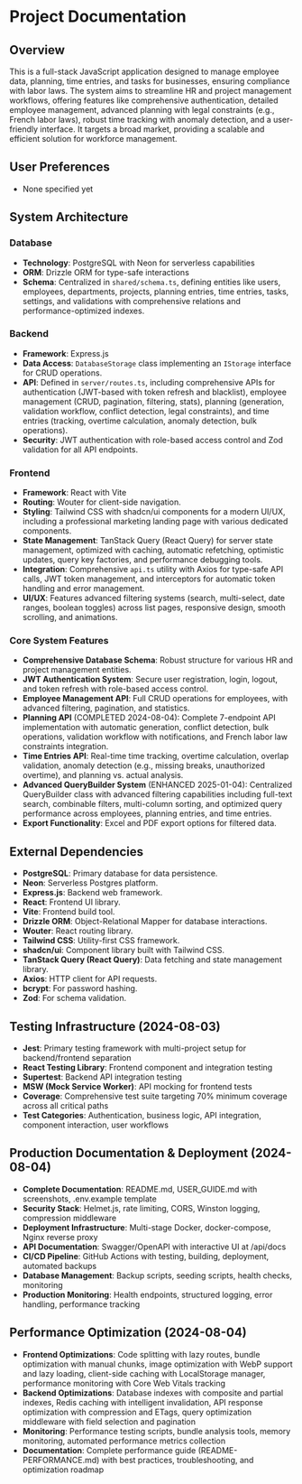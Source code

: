 # Project Documentation

## Overview
This is a full-stack JavaScript application designed to manage employee data, planning, time entries, and tasks for businesses, ensuring compliance with labor laws. The system aims to streamline HR and project management workflows, offering features like comprehensive authentication, detailed employee management, advanced planning with legal constraints (e.g., French labor laws), robust time tracking with anomaly detection, and a user-friendly interface. It targets a broad market, providing a scalable and efficient solution for workforce management.

## User Preferences
- None specified yet

## System Architecture

### Database
- **Technology**: PostgreSQL with Neon for serverless capabilities
- **ORM**: Drizzle ORM for type-safe interactions
- **Schema**: Centralized in `shared/schema.ts`, defining entities like users, employees, departments, projects, planning entries, time entries, tasks, settings, and validations with comprehensive relations and performance-optimized indexes.

### Backend
- **Framework**: Express.js
- **Data Access**: `DatabaseStorage` class implementing an `IStorage` interface for CRUD operations.
- **API**: Defined in `server/routes.ts`, including comprehensive APIs for authentication (JWT-based with token refresh and blacklist), employee management (CRUD, pagination, filtering, stats), planning (generation, validation workflow, conflict detection, legal constraints), and time entries (tracking, overtime calculation, anomaly detection, bulk operations).
- **Security**: JWT authentication with role-based access control and Zod validation for all API endpoints.

### Frontend
- **Framework**: React with Vite
- **Routing**: Wouter for client-side navigation.
- **Styling**: Tailwind CSS with shadcn/ui components for a modern UI/UX, including a professional marketing landing page with various dedicated components.
- **State Management**: TanStack Query (React Query) for server state management, optimized with caching, automatic refetching, optimistic updates, query key factories, and performance debugging tools.
- **Integration**: Comprehensive `api.ts` utility with Axios for type-safe API calls, JWT token management, and interceptors for automatic token handling and error management.
- **UI/UX**: Features advanced filtering systems (search, multi-select, date ranges, boolean toggles) across list pages, responsive design, smooth scrolling, and animations.

### Core System Features
- **Comprehensive Database Schema**: Robust structure for various HR and project management entities.
- **JWT Authentication System**: Secure user registration, login, logout, and token refresh with role-based access control.
- **Employee Management API**: Full CRUD operations for employees, with advanced filtering, pagination, and statistics.
- **Planning API** (COMPLETED 2024-08-04): Complete 7-endpoint API implementation with automatic generation, conflict detection, bulk operations, validation workflow with notifications, and French labor law constraints integration.
- **Time Entries API**: Real-time time tracking, overtime calculation, overlap validation, anomaly detection (e.g., missing breaks, unauthorized overtime), and planning vs. actual analysis.
- **Advanced QueryBuilder System** (ENHANCED 2025-01-04): Centralized QueryBuilder class with advanced filtering capabilities including full-text search, combinable filters, multi-column sorting, and optimized query performance across employees, planning entries, and time entries.
- **Export Functionality**: Excel and PDF export options for filtered data.

## External Dependencies
- **PostgreSQL**: Primary database for data persistence.
- **Neon**: Serverless Postgres platform.
- **Express.js**: Backend web framework.
- **React**: Frontend UI library.
- **Vite**: Frontend build tool.
- **Drizzle ORM**: Object-Relational Mapper for database interactions.
- **Wouter**: React routing library.
- **Tailwind CSS**: Utility-first CSS framework.
- **shadcn/ui**: Component library built with Tailwind CSS.
- **TanStack Query (React Query)**: Data fetching and state management library.
- **Axios**: HTTP client for API requests.
- **bcrypt**: For password hashing.
- **Zod**: For schema validation.

## Testing Infrastructure (2024-08-03)
- **Jest**: Primary testing framework with multi-project setup for backend/frontend separation
- **React Testing Library**: Frontend component and integration testing
- **Supertest**: Backend API integration testing
- **MSW (Mock Service Worker)**: API mocking for frontend tests
- **Coverage**: Comprehensive test suite targeting 70% minimum coverage across all critical paths
- **Test Categories**: Authentication, business logic, API integration, component interaction, user workflows

## Production Documentation & Deployment (2024-08-04)
- **Complete Documentation**: README.md, USER_GUIDE.md with screenshots, .env.example template
- **Security Stack**: Helmet.js, rate limiting, CORS, Winston logging, compression middleware
- **Deployment Infrastructure**: Multi-stage Docker, docker-compose, Nginx reverse proxy
- **API Documentation**: Swagger/OpenAPI with interactive UI at /api/docs
- **CI/CD Pipeline**: GitHub Actions with testing, building, deployment, automated backups
- **Database Management**: Backup scripts, seeding scripts, health checks, monitoring
- **Production Monitoring**: Health endpoints, structured logging, error handling, performance tracking

## Performance Optimization (2024-08-04)
- **Frontend Optimizations**: Code splitting with lazy routes, bundle optimization with manual chunks, image optimization with WebP support and lazy loading, client-side caching with LocalStorage manager, performance monitoring with Core Web Vitals tracking
- **Backend Optimizations**: Database indexes with composite and partial indexes, Redis caching with intelligent invalidation, API response optimization with compression and ETags, query optimization middleware with field selection and pagination
- **Monitoring**: Performance testing scripts, bundle analysis tools, memory monitoring, automated performance metrics collection
- **Documentation**: Complete performance guide (README-PERFORMANCE.md) with best practices, troubleshooting, and optimization roadmap